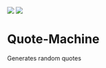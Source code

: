 <img src="https://img.shields.io/badge/status-done-blue"> <img src="https://img.shields.io/badge/maintained-no-red">

# Quote-Machine 
Generates random quotes
